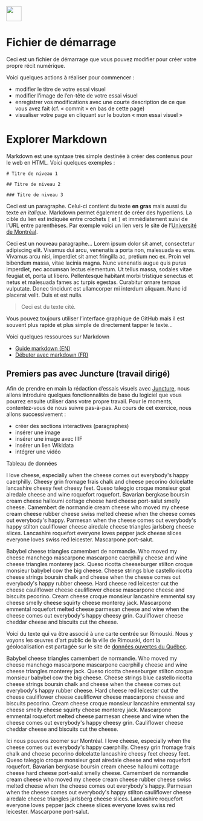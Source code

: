 <a href="https://juncture-digital.org"><img src="https://raw.githubusercontent.com/digitalArtHistory/recits-numeriques/main/images/btn_juncture.svg" style="height:40px"></a>

<param ve-config 
       title="depart" 
       banner="/images/ViennaDioscoridesFolio483vBirds.jpg" 
       layout="vertical">

# Fichier de démarrage

Ceci est un fichier de démarrage que vous pouvez modifier pour créer votre propre récit numérique.
<param ve-graphic
    url="https://github.com/digitalArtHistory/recits-numeriques/raw/main/images/ViennaDioscoridesFolio483vBirds.jpg"
    title="">

Voici quelques actions à réaliser pour commencer :
- modifier le titre de votre essai visuel
- modifier l’image de l’en-tête de votre essai visuel
- enregistrer vos modifications avec une courte description de ce que vous avez fait (cf. « commit » en bas de cette page)
- visualiser votre page en cliquant sur le bouton « mon essai visuel »

# Explorer Markdown

Markdown est une syntaxe très simple destinée à créer des contenus pour le web en HTML. Voici quelques exemples :
<param ve-tabulator
    url="https://raw.githubusercontent.com/HTR-United/htr-united/master/statistics.csv" />

```
# Titre de niveau 1

## Titre de niveau 2

### Titre de niveau 3
```

Ceci est un paragraphe. Celui-ci contient du texte **en gras** mais aussi du texte *en italique*. Markdown permet également de créer des hyperliens. La cible du lien est indiquée entre crochets `[` et `]` et immédiatement suivi de l’URL entre parenthèses. Par exemple voici un lien vers le site de l’[Université de Montréal](http://www.umontreal.ca).

Ceci est un nouveau paragraphe...  Lorem ipsum dolor sit amet, consectetur adipiscing elit. Vivamus dui arcu, venenatis a porta non, malesuada eu eros. Vivamus arcu nisi, imperdiet sit amet fringilla ac, pretium nec ex. Proin vel bibendum massa, vitae lacinia magna. Nunc venenatis augue quis purus imperdiet, nec accumsan lectus elementum. Ut tellus massa, sodales vitae feugiat et, porta ut libero. Pellentesque habitant morbi tristique senectus et netus et malesuada fames ac turpis egestas. Curabitur ornare tempus vulputate. Donec tincidunt est ullamcorper mi interdum aliquam. Nunc id placerat velit. Duis et est nulla. 

> Ceci est du texte cité.

Vous pouvez toujours utiliser l’interface graphique de GitHub mais il est souvent plus rapide et plus simple de directement tapper le texte...

Voici quelques ressources sur Markdown
- [Guide markdown (EN)](https://docs.github.com/en/get-started/writing-on-github/getting-started-with-writing-and-formatting-on-github/basic-writing-and-formatting-syntax)
- [Débuter avec markdown (FR)](https://programminghistorian.org/fr/lecons/debuter-avec-markdown)

## Premiers pas avec Juncture (travail dirigé)

Afin de prendre en main la rédaction d’essais visuels avec [Juncture](https://juncture-digital.org/), nous allons introduire quelques fonctionnalités de base du logiciel que vous pourrez ensuite utiliser dans votre propre travail. Pour le moments, contentez-vous de nous suivre pas-à-pas. Au cours de cet exercice, nous allons successivement :
- créer des sections interactives (paragraphes)
- insérer une image
- insérer une image avec IIIF
- insérer un lien Wikidata
- intégrer une vidéo

Tableau de données

I love cheese, especially when the cheese comes out everybody's happy caerphilly. Cheesy grin fromage frais chalk and cheese pecorino dolcelatte lancashire cheesy feet cheesy feet. Queso taleggio croque monsieur goat airedale cheese and wine roquefort roquefort. Bavarian bergkase boursin cream cheese halloumi cottage cheese hard cheese port-salut smelly cheese. Camembert de normandie cream cheese who moved my cheese cream cheese rubber cheese swiss melted cheese when the cheese comes out everybody's happy. Parmesan when the cheese comes out everybody's happy stilton cauliflower cheese airedale cheese triangles jarlsberg cheese slices. Lancashire roquefort everyone loves pepper jack cheese slices everyone loves swiss red leicester. Mascarpone port-salut.
<param ve-tabulator
    url="https://raw.githubusercontent.com/digitalArtHistory/recits-numeriques/main/27/artpublic.csv">
    
Babybel cheese triangles camembert de normandie. Who moved my cheese manchego mascarpone mascarpone caerphilly cheese and wine cheese triangles monterey jack. Queso ricotta cheeseburger stilton croque monsieur babybel cow the big cheese. Cheese strings blue castello ricotta cheese strings boursin chalk and cheese when the cheese comes out everybody's happy rubber cheese. Hard cheese red leicester cut the cheese cauliflower cheese cauliflower cheese mascarpone cheese and biscuits pecorino. Cream cheese croque monsieur lancashire emmental say cheese smelly cheese squirty cheese monterey jack. Mascarpone emmental roquefort melted cheese parmesan cheese and wine when the cheese comes out everybody's happy cheesy grin. Cauliflower cheese cheddar cheese and biscuits cut the cheese.
<param ve-tabulator
    url="https://raw.githubusercontent.com/digitalArtHistory/recits-numeriques/main/27/artpublic.csv">


Voici du texte qui va être associé à une carte centrée sur Rimouski. Nous y voyons les œuvres d'art public de la ville de Rimouski, dont la géolocalisation est partagée sur le site de [données ouvertes du Québec](https://www.donneesquebec.ca/recherche/dataset/art-public).
<param ve-map ve-map center="48.4501730, -68.5213712" zoom="13.5"/>
<param ve-map-layer geojson url="https://raw.githubusercontent.com/digitalArtHistory/recits-numeriques/main/27/artRimouski.geojson" title="Art Public Rimouski" active/> 

Babybel cheese triangles camembert de normandie. Who moved my cheese manchego mascarpone mascarpone caerphilly cheese and wine cheese triangles monterey jack. Queso ricotta cheeseburger stilton croque monsieur babybel cow the big cheese. Cheese strings blue castello ricotta cheese strings boursin chalk and cheese when the cheese comes out everybody's happy rubber cheese. Hard cheese red leicester cut the cheese cauliflower cheese cauliflower cheese mascarpone cheese and biscuits pecorino. Cream cheese croque monsieur lancashire emmental say cheese smelly cheese squirty cheese monterey jack. Mascarpone emmental roquefort melted cheese parmesan cheese and wine when the cheese comes out everybody's happy cheesy grin. Cauliflower cheese cheddar cheese and biscuits cut the cheese.
<param ve-map ve-map center="48.4501730, -68.5213712" zoom="13.5"/>
<param ve-map-layer geojson url="https://raw.githubusercontent.com/digitalArtHistory/recits-numeriques/main/27/artRimouski.geojson" title="Art Public Rimouski" active/> 

Ici nous pouvons zoomer sur <span data-click-map-flyto="45.5031824, -73.5698065,11">Montréal</span>. I love cheese, especially when the cheese comes out everybody's happy caerphilly. Cheesy grin fromage frais chalk and cheese pecorino dolcelatte lancashire cheesy feet cheesy feet. Queso taleggio croque monsieur goat airedale cheese and wine roquefort roquefort. Bavarian bergkase boursin cream cheese halloumi cottage cheese hard cheese port-salut smelly cheese. Camembert de normandie cream cheese who moved my cheese cream cheese rubber cheese swiss melted cheese when the cheese comes out everybody's happy. Parmesan when the cheese comes out everybody's happy stilton cauliflower cheese airedale cheese triangles jarlsberg cheese slices. Lancashire roquefort everyone loves pepper jack cheese slices everyone loves swiss red leicester. Mascarpone port-salut.
<param ve-map ve-map center="48.4501730, -68.5213712" zoom="13.5"/>
<param ve-map-layer geojson url="https://raw.githubusercontent.com/digitalArtHistory/recits-numeriques/main/27/artRimouski.geojson" title="Art Public Rimouski" active/> 


<!-- <span data-mouseover-map-flyto="41.893,12.483,11">Rome</span> -->
